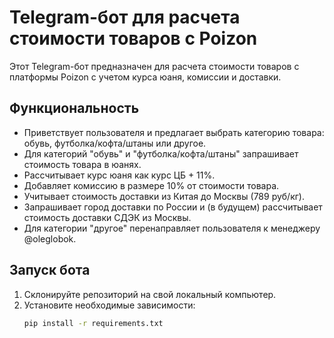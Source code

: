 # Telegram-бот для расчета стоимости товаров с Poizon

Этот Telegram-бот предназначен для расчета стоимости товаров с платформы Poizon с учетом курса юаня, комиссии и доставки.

## Функциональность

- Приветствует пользователя и предлагает выбрать категорию товара: обувь, футболка/кофта/штаны или другое.
- Для категорий "обувь" и "футболка/кофта/штаны" запрашивает стоимость товара в юанях.
- Рассчитывает курс юаня как курс ЦБ + 11%.
- Добавляет комиссию в размере 10% от стоимости товара.
- Учитывает стоимость доставки из Китая до Москвы (789 руб/кг).
- Запрашивает город доставки по России и (в будущем) рассчитывает стоимость доставки СДЭК из Москвы.
- Для категории "другое" перенаправляет пользователя к менеджеру @oleglobok.

## Запуск бота

1. Склонируйте репозиторий на свой локальный компьютер.
2. Установите необходимые зависимости:
   ```bash
   pip install -r requirements.txt
